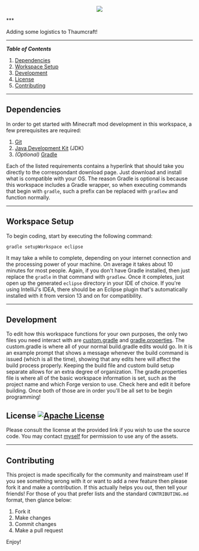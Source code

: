 <p align="center"><img src="http://i1064.photobucket.com/albums/u370/MegaT145/Magistics/logo.png"/></p>
***

Adding some logistics to Thaumcraft!

---
**_Table of Contents_**

1. [Dependencies](https://github.com/T145/magistics#dependencies)
2. [Workspace Setup](https://github.com/T145/magistics#workspace-setup)
3. [Development](https://github.com/T145/magistics#development)
4. [License](https://github.com/T145/magistics#development)
5. [Contributing](https://github.com/T145/magistics#contributing)

---

## Dependencies

In order to get started with Minecraft mod development in this workspace, a few prerequisites are required:

1. [Git](https://git-scm.com/downloads)
2. [Java Development Kit](http://www.oracle.com/technetwork/java/javase/downloads/jdk8-downloads-2133151.html) (JDK)
3. *(Optional)* [Gradle](http://gradle.org/gradle-download/)

Each of the listed requirements contains a hyperlink that should take you directly to the correspondant download page. Just download and install what is compatible with your OS. The reason Gradle is optional is because this workspace includes a Gradle wrapper, so when executing commands that begin with `gradle`, such a prefix can be replaced with `gradlew` and function normally.

---

## Workspace Setup

To begin coding, start by executing the following command:
```
gradle setupWorkspace eclipse
```
It may take a while to complete, depending on your internet connection and the processing power of your machine. On average it takes about 10 minutes for most people. Again, if you don't have Gradle installed, then just replace the `gradle` in that command with `gradlew`. Once it completes, just open up the generated `eclipse` directory in your IDE of choice. If you're using IntelliJ's IDEA, there should be an Eclipse plugin that's automatically installed with it from version 13 and on for compatibility.

---

## Development

To edit how this workspace functions for your own purposes, the only two files you need interact with are [custom.gradle](https://github.com/T145/ForgeWorkspace/blob/1.7.10/custom.gradle) and [gradle.properties](https://github.com/T145/ForgeWorkspace/blob/1.7.10/gradle.properties). The custom.gradle is where all of your normal build.gradle edits would go. In it is an example prompt that shows a message whenever the build command is issued (which is all the time), showing that any edits here will affect the build process properly. Keeping the build file and custom build setup separate allows for an extra degree of organization. The gradle.properties file is where all of the basic workspace information is set, such as the project name and which Forge version to use. Check here and edit it before building. Once both of those are in order you'll be all set to be begin programming!

## License [![Apache License](http://img.shields.io/badge/license-Apache--2-blue.svg?style=flat)](http://www.apache.org/licenses/LICENSE-2.0)

Please consult the license at the provided link if you wish to use the source code. You may contact [myself](https://github.com/T145) for permission to use any of the assets.

---

## Contributing

This project is made specifically for the community and mainstream use! If you see something wrong with it or want to add a new feature then please fork it and make a contribution. If this actually helps you out, then tell your friends! For those of you that prefer lists and the standard `CONTRIBUTING.md` format, then glance below:

1. Fork it
2. Make changes
3. Commit changes
4. Make a pull request

Enjoy!
